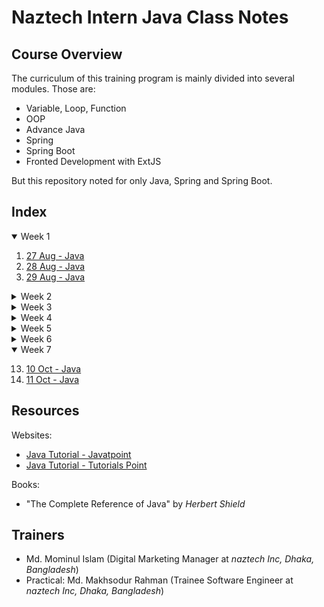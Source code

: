 # Naztech Intern Java Class Notes

## Course Overview

The curriculum of this training program is mainly divided into several modules. Those are:

- Variable, Loop, Function
- OOP
- Advance Java
- Spring
- Spring Boot
- Fronted Development with ExtJS

But this repository noted for only Java, Spring and Spring Boot.

## Index

<details open>
  <summary>Week 1</summary>

1. [27 Aug - Java](./class_notes/Day%2001%20-%2027%20Aug%20-%20Java/index.md)
2. [28 Aug - Java](./class_notes/Day%2002%20-%2028%20Aug%20-%20Java/index.md)
3. [29 Aug - Java](./class_notes/Day%2003%20-%2029%20Aug%20-%20Java/index.md)
</details>

<details>
  <summary>Week 2</summary>

4. [03 Sep - Java](./class_notes/Day%2004%20-%2003%20Sep%20-%20Java/index.md)
5. [04 Sep - Java](./class_notes/Day%2005%20-%2004%20Sep%20-%20Java/index.md)
6. [05 Sep - Java](./class_notes/Day%2006%20-%2005%20Sep%20-%20Java/index.md)

</details>

<details>
  <summary>Week 3</summary>

7. [12 Sep - Java](./class_notes/Day%2007%20-%2012%20Sep%20-%20Java/index.md)
8. [13 Sep - Java](./class_notes/Day%2008%20-%2013%20Sep%20-%20Java/index.md)
</details>

<details>
  <summary>Week 4</summary>

9. [19 Sep - Java](./class_notes/Day%2009%20-%2019%20Sep%20-%20Java/index.md)
10. [20 Sep - Java](./class_notes/Day%2010%20-%2020%20Sep%20-%20Java/index.md)

</details>

<details>
  <summary>Week 5</summary>

11. [26 Sep - Java](./class_notes/Day%2011%20-%2026%20Sep%20-%20Java/index.md)
12. [27 Sep - Java](./class_notes/Day%2012%20-%2027%20Sep%20-%20Java/index.md)

</details>

<details>
  <summary>Week 6</summary>

13. [03 Oct - Java](./class_notes/Day%2013%20-%2003%20Oct%20-%20Java/index.md)
14. [04 Oct - Java](./class_notes/Day%2014%20-%2004%20Oct%20-%20Java/index.md)

</details>

<details open>
  <summary>Week 7</summary>

13. [10 Oct - Java](./class_notes/Day%2015%20-%2010%20Oct%20-%20Java/index.md)
14. [11 Oct - Java](./class_notes/Day%2016%20-%2011%20Oct%20-%20Java/index.md)

</details>

## Resources

Websites:

- [Java Tutorial - Javatpoint](https://www.javatpoint.com/java-tutorial)
- [Java Tutorial - Tutorials Point](https://www.tutorialspoint.com/java/index.htm)

Books:

- "The Complete Reference of Java" by _Herbert Shield_

## Trainers

- Md. Mominul Islam (Digital Marketing Manager at _naztech Inc, Dhaka, Bangladesh_)
- Practical: Md. Makhsodur Rahman (Trainee Software Engineer at _naztech Inc, Dhaka, Bangladesh_)
